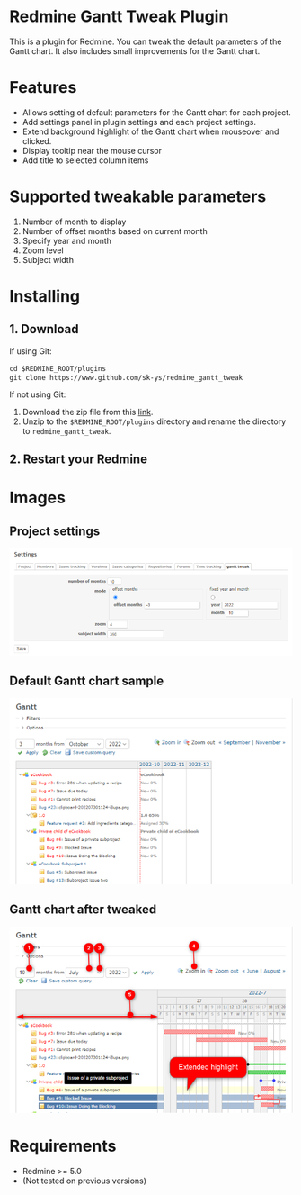 # Redmine Gantt Tweak Plugin
This is a plugin for Redmine.
You can tweak the default parameters of the Gantt chart.
It also includes small improvements for the Gantt chart.


# Features
- Allows setting of default parameters for the Gantt chart for each project.
- Add settings panel in plugin settings and each project settings.
- Extend background highlight of the Gantt chart when mouseover and clicked.
- Display tooltip near the mouse cursor
- Add title to selected column items


# Supported tweakable parameters
1. Number of month to display
2. Number of offset months based on current month
3. Specify year and month
4. Zoom level
5. Subject width


# Installing
## 1. Download
If using Git:
```shell
cd $REDMINE_ROOT/plugins
git clone https://www.github.com/sk-ys/redmine_gantt_tweak
```

If not using Git:
1. Download the zip file from this [link](https://github.com/sk-ys/redmine_gantt_tweak/archive/refs/heads/main.zip).
2. Unzip to the `$REDMINE_ROOT/plugins` directory and rename the directory to `redmine_gantt_tweak`.

## 2. Restart your Redmine


# Images
## Project settings
![](doc/images/project_settings.png)

## Default Gantt chart sample
![](doc/images/gantt_chart_default.png)

## Gantt chart after tweaked
![](doc/images/gantt_chart_after_tweaked.png)

# Requirements
- Redmine >= 5.0
- (Not tested on previous versions)

